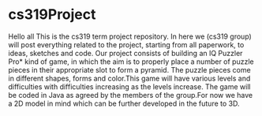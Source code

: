 # cs319Project
Hello all
This is the cs319 term project repository. In here we (cs319 group) will post everything related to the project, starting from all paperwork, to ideas, sketches and code. Our project consists of building an IQ Puzzler Pro* kind of game, in which the aim is to properly  place a number of puzzle pieces in their appropriate slot to form a pyramid. The puzzle pieces come in different shapes, forms and color.This game will have various levels and difficulties with difficulties increasing as the levels increase. The game will be coded in Java as agreed by the members of the group.For now we have a 2D model in mind which can be further developed in the future to 3D.
